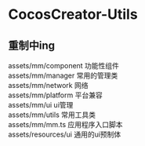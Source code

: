 # CocosCreator-Utils

## 重制中ing

assets/mm/component 功能性组件  
assets/mm/manager 常用的管理类  
assets/mm/network 网络  
assets/mm/platform 平台兼容  
assets/mm/ui ui管理  
assets/mm/utils 常用工具类  
assets/mm/mm.ts 应用程序入口脚本  
assets/resources/ui 通用的ui预制体   

